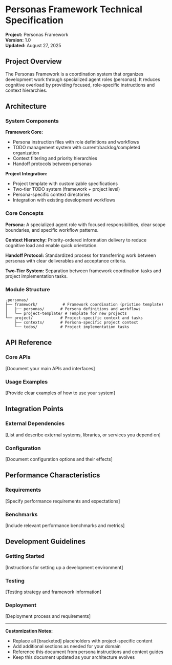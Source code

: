 # Personas Framework Technical Specification

**Project:** Personas Framework  
**Version:** 1.0  
**Updated:** August 27, 2025

## Project Overview

The Personas Framework is a coordination system that organizes development work through specialized agent roles (personas). It reduces cognitive overload by providing focused, role-specific instructions and context hierarchies.

## Architecture

### System Components

**Framework Core:**
- Persona instruction files with role definitions and workflows
- TODO management system with current/backlog/completed organization
- Context filtering and priority hierarchies
- Handoff protocols between personas

**Project Integration:**
- Project template with customizable specifications
- Two-tier TODO system (framework + project level)
- Persona-specific context directories
- Integration with existing development workflows

### Core Concepts

**Persona:** A specialized agent role with focused responsibilities, clear scope boundaries, and specific workflow patterns.

**Context Hierarchy:** Priority-ordered information delivery to reduce cognitive load and enable quick orientation.

**Handoff Protocol:** Standardized process for transferring work between personas with clear deliverables and acceptance criteria.

**Two-Tier System:** Separation between framework coordination tasks and project implementation tasks.

### Module Structure

```
.personas/
├── framework/           # Framework coordination (pristine template)
│   ├── personas/       # Persona definitions and workflows
│   └── project-template/ # Template for new projects
└── project/            # Project-specific context and tasks
    ├── contexts/       # Persona-specific project context
    └── todos/          # Project implementation tasks
```

## API Reference

### Core APIs

[Document your main APIs and interfaces]

### Usage Examples

[Provide clear examples of how to use your system]

## Integration Points

### External Dependencies

[List and describe external systems, libraries, or services you depend on]

### Configuration

[Document configuration options and their effects]

## Performance Characteristics

### Requirements

[Specify performance requirements and expectations]

### Benchmarks

[Include relevant performance benchmarks and metrics]

## Development Guidelines

### Getting Started

[Instructions for setting up a development environment]

### Testing

[Testing strategy and framework information]

### Deployment

[Deployment process and requirements]

---

**Customization Notes:**
- Replace all [bracketed] placeholders with project-specific content
- Add additional sections as needed for your domain
- Reference this document from persona instructions and context guides
- Keep this document updated as your architecture evolves

